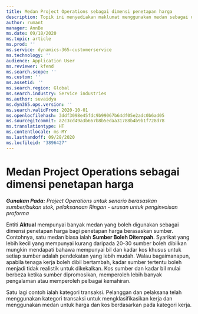 ```yaml
---
title: Medan Project Operations sebagai dimensi penetapan harga
description: Topik ini menyediakan maklumat menggunakan medan sebagai dimensi penetapan harga dalam Dynamics 365 Project Operations.
author: rumant
manager: AnnBe
ms.date: 09/18/2020
ms.topic: article
ms.prod: ''
ms.service: dynamics-365-customerservice
ms.technology: ''
audience: Application User
ms.reviewer: kfend
ms.search.scope: ''
ms.custom: ''
ms.assetid: ''
ms.search.region: Global
ms.search.industry: Service industries
ms.author: suvaidya
ms.dyn365.ops.version: ''
ms.search.validFrom: 2020-10-01
ms.openlocfilehash: 3ddf3098e45fdc9b99067b64df05e2adc0b6ad05
ms.sourcegitcommit: a2c3cd49a3b667b8b5edaa31788b4b9b1f728d78
ms.translationtype: HT
ms.contentlocale: ms-MY
ms.lasthandoff: 09/28/2020
ms.locfileid: "3896427"
---
```

# <a name="project-operations-fields-as-pricing-dimensions"></a>Medan Project Operations sebagai dimensi penetapan harga

_**Gunakan Pada:** Project Operations untuk senario berasaskan sumber/bukan stok, pelaksanaan Ringan - urusan untuk penginvoisan proforma_

Entiti **Aktual** mempunyai banyak medan yang boleh digunakan sebagai dimensi penetapan harga bagi penetapan harga berasaskan sumber. Contohnya, satu medan biasa ialah **Sumber Boleh Ditempah**. Syarikat yang lebih kecil yang mempunyai kurang daripada 20-30 sumber boleh dibilkan mungkin mendapati bahawa mempunyai bil dan kadar kos khusus untuk setiap sumber adalah pendekatan yang lebih mudah. Walau bagaimanapun, apabila tenaga kerja boleh dibil bertambah, kadar sumber tertentu boleh menjadi tidak realistik untuk dikekalkan. Kos sumber dan kadar bil mulai berbeza ketika sumber dipromosikan, memperoleh lebih banyak pengalaman atau memperoleh pelbagai kemahiran. 

Satu lagi contoh ialah kategori transaksi. Pelanggan dan pelaksana telah menggunakan kategori transaksi untuk mengklasifikasikan kerja dan menggunakan medan untuk harga dan kos berdasarkan pada kategori kerja.
